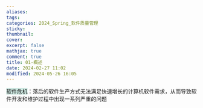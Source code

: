 ```yaml
---
aliases: 
tags: 
categories: 2024_Spring_软件质量管理
sticky: 
thumbnail: 
cover: 
excerpt: false
mathjax: true
comment: true
title: 01-概述
date: 2024-02-27 11:02
modified: 2024-05-26 16:05
---
```


<span style="background:rgba(3, 135, 102, 0.2)">软件危机</span>：落后的软件生产方式无法满足快速增长的计算机软件需求，从而导致软件开发和维护过程中出现一系列严重的问题
